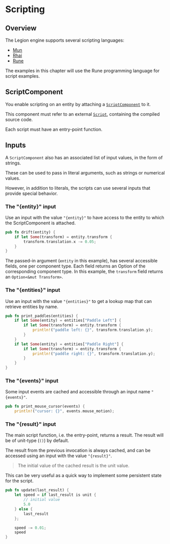 # Scripting

## Overview

The Legion engine supports several scripting languages:

- [Mun](https://mun-lang.org/)
- [Rhai](https://rhai.rs/)
- [Rune](https://rune-rs.github.io/)

The examples in this chapter will use the Rune programming language for script examples.

## ScriptComponent

You enable scripting on an entity by attaching a [`ScriptComponent`](https://api.legionengine.com/lgn_scripting/runtime/struct.ScriptComponent.html) to it.

This component must refer to an external [`Script`](https://api.legionengine.com/lgn_scripting/runtime/struct.Script.html), containing the compiled source code.

Each script must have an entry-point function.

## Inputs

A `ScriptComponent` also has an associated list of input values, in the form of strings.

These can be used to pass in literal arguments, such as strings or numerical values.

However, in addition to literals, the scripts can use several inputs that provide special behavior.

### The "{entity}" input

Use an input with the value `"{entity}"` to have access to the entity to which the ScriptComponent is attached.

```rust
pub fn drift(entity) {
    if let Some(transform) = entity.transform {
        transform.translation.x -= 0.05;
    }
}
```

The passed-in argument (`entity` in this example), has several accessible fields, one per component type. Each field returns an Option of the corresponding component type. In this example, the `transform` field returns an `Option<&mut Transform>`.

### The "{entities}" input

Use an input with the value `"{entities}"` to get a lookup map that can retrieve entities by name.

```rust
pub fn print_paddles(entities) {
    if let Some(entity) = entities["Paddle Left"] {
        if let Some(transform) = entity.transform {
            println!("paddle left: {}", transform.translation.y);
        }
    }
    if let Some(entity) = entities["Paddle Right"] {
        if let Some(transform) = entity.transform {
            println!("paddle right: {}", transform.translation.y);
        }
    }
}
```

### The "{events}" input

Some input events are cached and accessible through an input name `"{events}"`.

```rust
pub fn print_mouse_cursor(events) {
    println!("cursor: {}", events.mouse_motion);
```

### The "{result}" input

The main script function, i.e. the entry-point, returns a result. The result will be of unit-type (`()`) by default.

The result from the previous invocation is always cached, and can be accessed using an input with the value `"{result}"`.

> The initial value of the cached result is the unit value.

This can be very useful as a quick way to implement some persistent state for the script.

```rust
pub fn update(last_result) {
    let speed = if last_result is unit {
        // initial value
        5.0
    } else {
        last_result
    };

    speed -= 0.01;
    speed
}
```
